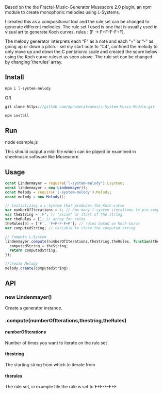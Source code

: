 Based on the the Fractal-Music-Generator Musescore 2.0 plugin, an npm module to create monophonic melodies using L-Systems.

I created this as a compositional tool and the rule set can be changed to generate different melodies. The rule set I used is one that is usually used in visual art to generate Koch curves, rules : (F -> F+F-F-F+F).

The melody generator interprets each “F” as a note and each “+” or “-” as going up or down a pitch. I set my start note to “C4”, confined the melody to only move up and down the C pentatonic scale and created the score below using the Koch curve ruleset as seen above.  The rule set can be changed by changing 'therules' array.

## Install
```js
npm i l-system-melody
```

OR

```js
git clone https://github.com/ephemeralwaves/L-System-Music-Module.git

npm install
```

## Run

node example.js

This should output a midi file which can be played or examined in sheetmusic software like Musescore.

## Usage
```js
const Lindenmayer = require('l-system-melody').Lsystem;
const lindenmayer = new Lindenmayer();
const Melody = require('l-system-melody').Melody;
const melody = new Melody();

// Initializing a L-System that produces the Koch-curve
var numberOfIterations = 4; // how many l-system iterations to pre-compute
var theString = 'F'; // "axiom" or start of the string
var theRules = []; // array for rules
theRules[0] = ['F', 'F+F-F-F+F']; // rules based on Koch Curve
var computedString; // variable to store the computed string

// Compute L-System
lindenmayer.compute(numberOfIterations,theString,theRules, function(theString) {
  computedString = theString;
  return computedString;
});

//Create Melody
melody.create(computedString);

```
## API

### new Lindenmayer()

Create a generator instance.

### .compute(numberOfIterations,thestring,theRules)

#### numberOfIterations

Number of times you want to iterate on the rule set

#### thestring

The starting string from which to iterate from

#### therules

The rule set, in example file the rule is set to F+F-F-F+F
